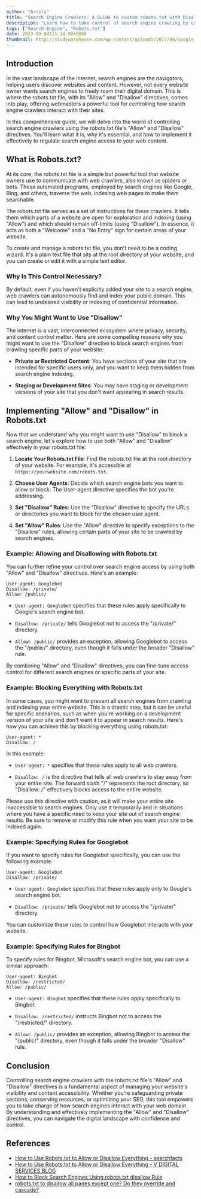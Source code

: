 ```yaml
---
author: "Arcsly"
title: "Search Engine Crawlers: A Guide to custom robots.txt with Disallow or allow Rule"
description: "Learn how to take control of search engine crawling by using the robots.txt disallow rule to restrict access to specific parts of your website."
tags: ["Search-Engine", "Robots.txt"]
date: 2023-09-04T21:14:00+0800
thumbnail: http://studywarehouse.com/wp-content/uploads/2017/06/Google-Search.jpg
---
```


## Introduction

In the vast landscape of the internet, search engines are the navigators, helping users discover websites and content. However, not every website owner wants search engines to freely roam their digital domain. This is where the robots.txt file, with its "Allow" and "Disallow" directives, comes into play, offering webmasters a powerful tool for controlling how search engine crawlers interact with their sites.

In this comprehensive guide, we will delve into the world of controlling search engine crawlers using the robots.txt file's "Allow" and "Disallow" directives. You'll learn what it is, why it's essential, and how to implement it effectively to regulate search engine access to your web content.

## What is Robots.txt?

At its core, the robots.txt file is a simple but powerful tool that website owners use to communicate with web crawlers, also known as spiders or bots. These automated programs, employed by search engines like Google, Bing, and others, traverse the web, indexing web pages to make them searchable.

The robots.txt file serves as a set of instructions for these crawlers. It tells them which parts of a website are open for exploration and indexing (using "Allow") and which should remain off-limits (using "Disallow"). In essence, it acts as both a "Welcome" and a "No Entry" sign for certain areas of your website.

To create and manage a robots.txt file, you don't need to be a coding wizard. It's a plain text file that sits at the root directory of your website, and you can create or edit it with a simple text editor.

### Why Is This Control Necessary?

By default, even if you haven't explicitly added your site to a search engine, web crawlers can autonomously find and index your public domain. This can lead to undesired visibility or indexing of confidential information.

### Why You Might Want to Use "Disallow"

The internet is a vast, interconnected ecosystem where privacy, security, and content control matter. Here are some compelling reasons why you might want to use the "Disallow" directive to block search engines from crawling specific parts of your website:

- **Private or Restricted Content**: You have sections of your site that are intended for specific users only, and you want to keep them hidden from search engine indexing.

- **Staging or Development Sites**: You may have staging or development versions of your site that you don't want appearing in search results.

## Implementing "Allow" and "Disallow" in Robots.txt

Now that we understand why you might want to use "Disallow" to block a search engine, let's explore how to use both "Allow" and "Disallow" effectively in your robots.txt file:

1. **Locate Your Robots.txt File**: Find the robots.txt file at the root directory of your website. For example, it's accessible at `https://yourwebsite.com/robots.txt`.

2. **Choose User Agents**: Decide which search engine bots you want to allow or block. The User-agent directive specifies the bot you're addressing.

3. **Set "Disallow" Rules**: Use the "Disallow" directive to specify the URLs or directories you want to block for the chosen user agent.

4. **Set "Allow" Rules**: Use the "Allow" directive to specify exceptions to the "Disallow" rules, allowing certain parts of your site to be crawled by search engines.

### Example: Allowing and Disallowing with Robots.txt

You can further refine your control over search engine access by using both "Allow" and "Disallow" directives. Here's an example:

```plain
User-agent: Googlebot
Disallow: /private/
Allow: /public/
```

- `User-agent: Googlebot` specifies that these rules apply specifically to Google's search engine bot.

- `Disallow: /private/` tells Googlebot not to access the "/private/" directory.

- `Allow: /public/` provides an exception, allowing Googlebot to access the "/public/" directory, even though it falls under the broader "Disallow" rule.

By combining "Allow" and "Disallow" directives, you can fine-tune access control for different search engines or specific parts of your site.

### Example: Blocking Everything with Robots.txt

In some cases, you might want to prevent all search engines from crawling and indexing your entire website. This is a drastic step, but it can be useful for specific scenarios, such as when you're working on a development version of your site and don't want it to appear in search results. Here's how you can achieve this by blocking everything using robots.txt:

```plain
User-agent: *
Disallow: /
```

In this example:

- `User-agent: *` specifies that these rules apply to all web crawlers.

- `Disallow: /` is the directive that tells all web crawlers to stay away from your entire site. The forward slash "/" represents the root directory, so "Disallow: /" effectively blocks access to the entire website.

Please use this directive with caution, as it will make your entire site inaccessible to search engines. Only use it temporarily and in situations where you have a specific need to keep your site out of search engine results. Be sure to remove or modify this rule when you want your site to be indexed again.

### Example: Specifying Rules for Googlebot

If you want to specify rules for Googlebot specifically, you can use the following example:

```plain
User-agent: Googlebot
Disallow: /private/
```

- `User-agent: Googlebot` specifies that these rules apply only to Google's search engine bot.

- `Disallow: /private/` tells Googlebot not to access the "/private/" directory.

You can customize these rules to control how Googlebot interacts with your website.

### Example: Specifying Rules for Bingbot

To specify rules for Bingbot, Microsoft's search engine bot, you can use a similar approach:

```plain
User-agent: Bingbot
Disallow: /restricted/
Allow: /public/
```

- `User-agent: Bingbot` specifies that these rules apply specifically to Bingbot.

- `Disallow: /restricted/` instructs Bingbot not to access the "/restricted/" directory.

- `Allow: /public/` provides an exception, allowing Bingbot to access the "/public/" directory, even though it falls under the broader "Disallow" rule.

## Conclusion

Controlling search engine crawlers with the robots.txt file's "Allow" and "Disallow" directives is a fundamental aspect of managing your website's visibility and content accessibility. Whether you're safeguarding private sections, conserving resources, or optimizing your SEO, this tool empowers you to take charge of how search engines interact with your web domain. By understanding and effectively implementing the "Allow" and "Disallow" directives, you can navigate the digital landscape with confidence and control.

## References

- [How to Use Robots.txt to Allow or Disallow Everything - searchfacts](https://searchfacts.com/robots-txt-allow-disallow-all/)
- [How to Use Robots.txt to Allow or Disallow Everything - V DIGITAL SERVICES BLOG](https://www.vdigitalservices.com/how-to-use-robots-txt-to-allow-or-disallow-everything/)
- [How to Block Search Engines Using robots.txt disallow Rule](https://www.hostinger.com/tutorials/website/how-to-block-search-engines-using-robotstxt)
- [robots.txt to disallow all pages except one? Do they override and cascade?](https://stackoverflow.com/questions/19869004/robots-txt-to-disallow-all-pages-except-one-do-they-override-and-cascade)